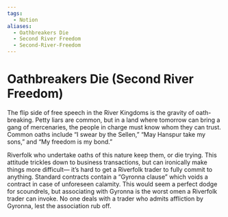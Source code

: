 ```yaml
---
tags:
  - Notion
aliases:
  - Oathbreakers Die
  - Second River Freedom
  - Second-River-Freedom
---
```

# Oathbreakers Die (Second River Freedom)
The flip side of free speech in the River Kingdoms is the gravity of oath-breaking. Petty liars are common, but in a land where tomorrow can bring a gang of mercenaries, the people in charge must know whom they can trust. Common oaths include “I swear by the Sellen,” “May Hanspur take my sons,” and “My freedom is my bond.”

Riverfolk who undertake oaths of this nature keep them, or die trying. This attitude trickles down to business transactions, but can ironically make things more difficult— it’s hard to get a Riverfolk trader to fully commit to anything. Standard contracts contain a “Gyronna clause” which voids a contract in case of unforeseen calamity. This would seem a perfect dodge for scoundrels, but associating with Gyronna is the worst omen a Riverfolk trader can invoke. No one deals with a trader who admits affliction by Gyronna, lest the association rub off.